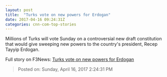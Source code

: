 ```yaml
---
layout: post
title:  "Turks vote on new powers for Erdogan"
date: 2017-04-16 09:24:31Z
categories: cnn-com-top-stories
---
```


Millions of Turks will vote Sunday on a controversial new draft constitution that would give sweeping new powers to the country's president, Recep Tayyip Erdogan.


Full story on F3News: [Turks vote on new powers for Erdogan](http://www.f3nws.com/n/APDFuD)

> Posted on: Sunday, April 16, 2017 2:24:31 PM
